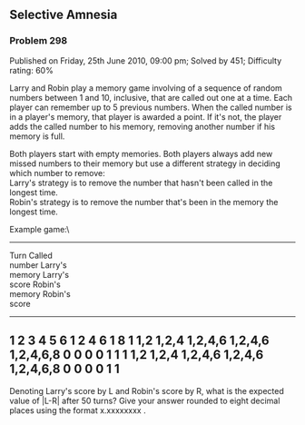 Selective Amnesia
-----------------

### Problem 298

Published on Friday, 25th June 2010, 09:00 pm; Solved by 451; Difficulty
rating: 60%

Larry and Robin play a memory game involving of a sequence of random
numbers between 1 and 10, inclusive, that are called out one at a time.
Each player can remember up to 5 previous numbers. When the called
number is in a player's memory, that player is awarded a point. If it's
not, the player adds the called number to his memory, removing another
number if his memory is full.

Both players start with empty memories. Both players always add new
missed numbers to their memory but use a different strategy in deciding
which number to remove:\
 Larry's strategy is to remove the number that hasn't been called in the
longest time.\
 Robin's strategy is to remove the number that's been in the memory the
longest time.

Example game:\

  -----------------------------------------------------------------------------
  Turn
  Called\
  number
  Larry's\
  memory
  Larry's\
  score
  Robin's\
  memory
  Robin's\
  score
  ------------ ------------ ------------ ------------ ------------ ------------
  1            2            3            4            5            6
  1            2            4            6            1            8
  1            1,2          1,2,4        1,2,4,6      1,2,4,6      1,2,4,6,8
  0            0            0            0            1            1
  1            1,2          1,2,4        1,2,4,6      1,2,4,6      1,2,4,6,8
  0            0            0            0            1            1
  -----------------------------------------------------------------------------

Denoting Larry's score by L and Robin's score by R, what is the expected
value of |L-R| after 50 turns? Give your answer rounded to eight decimal
places using the format x.xxxxxxxx .
